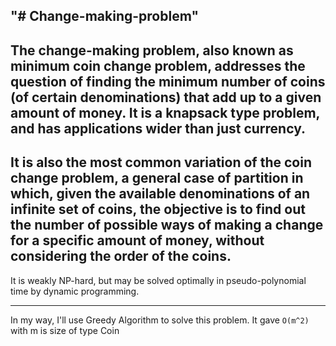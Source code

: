 "# Change-making-problem" 
----
The change-making problem, also known as minimum coin change problem, addresses the question of finding the minimum number of coins (of certain denominations) that add up to a given amount of money. It is a knapsack type problem, and has applications wider than just currency.  
----
It is also the most common variation of the coin change problem, a general case of partition in which, given the available denominations of an infinite set of coins, the objective is to find out the number of possible ways of making a change for a specific amount of money, without considering the order of the coins.  
----
It is weakly NP-hard, but may be solved optimally in pseudo-polynomial time by dynamic programming. 

----
In my way, I'll use Greedy Algorithm to solve this problem. It gave ```O(m^2)``` with m is size of type Coin
